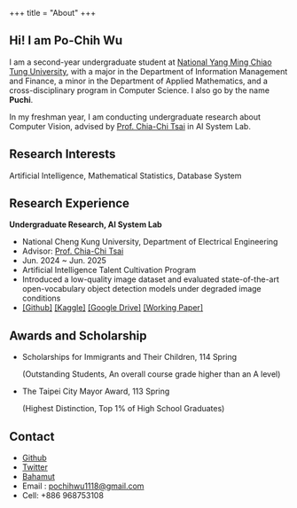 +++
title = "About"
+++

## Hi! I am Po-Chih Wu

I am a second-year undergraduate student at [National Yang Ming Chiao Tung University](https://www.nycu.edu.tw/nycu/ch/), with a major in the Department of Information Management and Finance, a minor in the Department of Applied Mathematics, and a cross-disciplinary program in Computer Science. I also go by the name  **Puchi**.

In my freshman year, I am conducting undergraduate research about Computer Vision, advised by [Prof. Chia-Chi Tsai](https://www.ee.ncku.edu.tw/teacher/index2.php?teacher_id=170) in AI System Lab.

## Research Interests
Artificial Intelligence, Mathematical Statistics, Database System

## Research Experience

**Undergraduate Research, AI System Lab**
- National Cheng Kung University, Department of Electrical Engineering
- Advisor: [Prof. Chia-Chi Tsai](https://www.ee.ncku.edu.tw/teacher/index2.php?teacher_id=170)
- Jun. 2024 ~ Jun. 2025
- Artificial Intelligence Talent Cultivation Program
- Introduced a low-quality image dataset and evaluated state-of-the-art open-vocabulary object detection models under degraded image conditions
- [[Github]](https://github.com/pochih-code/Low-quality-image-dataset) [[Kaggle]](https://www.kaggle.com/datasets/pochihwu/low-quality-image-dataset) [[Google Drive]](https://drive.google.com/file/d/1-w432b79T6Tj_bhkrFal_fVVLC4eE79t) [[Working Paper]](blog\data\LQimgae_eassy.pdf)

## Awards and Scholarship

- Scholarships for Immigrants and Their Children, 114 Spring

  (Outstanding Students, An overall course grade higher than an A level)

- The Taipei City Mayor Award, 113 Spring

  (Highest Distinction, Top 1% of High School Graduates)

## Contact
- [Github](https://github.com/pochih-code)
- [Twitter](https://x.com/puchi1118)
- [Bahamut](https://home.gamer.com.tw/profile/index.php?&owner=wood1118nthu)
- Email : pochihwu1118@gmail.com
- Cell: +886 968753108
